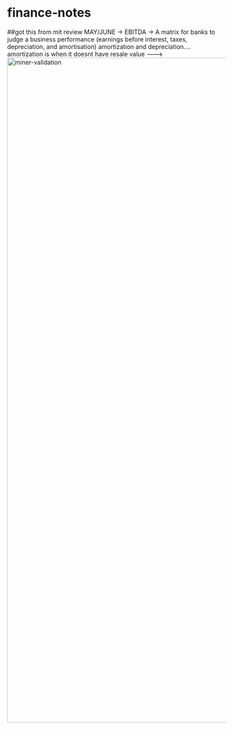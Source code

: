 # finance-notes
##got this from mit review MAY/JUNE 
-> EBITDA -> A matrix for banks to judge a business performance (earnings before interest, taxes, depreciation, and amortisation) amortization and depreciation.... amortization is when it doesnt have resale value 
---> 
<img width="1024" height="1536" alt="miner-validation" src="https://github.com/user-attachments/assets/dc295c4b-0a11-4de5-b414-5028d16ea471" />
